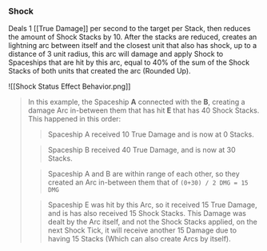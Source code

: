 ### Shock
Deals 1 [[True Damage]] per second to the target per Stack, then reduces the amount of Shock Stacks by 10. After the stacks are reduced, creates an lightning arc between itself and the closest unit that also has shock, up to a distance of 3 unit radius, this arc will damage and apply Shock to Spaceships that are hit by this arc, equal to 40% of the sum of the Shock Stacks of both units that created the arc (Rounded Up). 

![[Shock Status Effect Behavior.png]]

> In this example, the Spaceship **A** connected with the **B**, creating a damage Arc in-between them that has hit **E** that has 40 Shock Stacks. This happened in this order:
> 
> > Spaceship A received 10 True Damage and is now at 0 Stacks.
> 
> > Spaceship B received 40 True Damage, and is now at 30 Stacks.
> 
> > Spaceship A and B are within range of each other, so they created an Arc in-between them that of `(0+30) / 2 DMG = 15 DMG`
> 
> > Spaceship E was hit by this Arc, so it received 15 True Damage, and is has also received 15 Shock Stacks. This Damage was dealt by the Arc itself, and not the Shock Stacks applied, on the next Shock Tick, it will receive another 15 Damage due to having 15 Stacks (Which can also create Arcs by itself).

